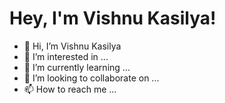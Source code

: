 # Hey, I'm Vishnu Kasilya! 


 - 👋 Hi, I’m Vishnu Kasilya
- 👀 I’m interested in ...
- 🌱 I’m currently learning ...
- 💞️ I’m looking to collaborate on ...
- 📫 How to reach me ...





<!---
VishnuAmit/VishnuAmit is a ✨ special ✨ repository because its `README.md` (this file) appears on your GitHub profile.
You can click the Preview link to take a look at your changes.
--->
